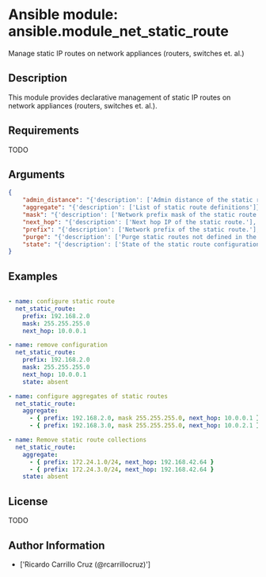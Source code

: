 # Ansible module: ansible.module_net_static_route


Manage static IP routes on network appliances (routers, switches et. al.)

## Description

This module provides declarative management of static IP routes on network appliances (routers, switches et. al.).

## Requirements

TODO

## Arguments

``` json
{
    "admin_distance": "{'description': ['Admin distance of the static route.']}",
    "aggregate": "{'description': ['List of static route definitions']}",
    "mask": "{'description': ['Network prefix mask of the static route.'], 'required': True}",
    "next_hop": "{'description': ['Next hop IP of the static route.'], 'required': True}",
    "prefix": "{'description': ['Network prefix of the static route.'], 'required': True}",
    "purge": "{'description': ['Purge static routes not defined in the I(aggregate) parameter.'], 'default': False}",
    "state": "{'description': ['State of the static route configuration.'], 'default': 'present', 'choices': ['present', 'absent']}",
}
```

## Examples


``` yaml

- name: configure static route
  net_static_route:
    prefix: 192.168.2.0
    mask: 255.255.255.0
    next_hop: 10.0.0.1

- name: remove configuration
  net_static_route:
    prefix: 192.168.2.0
    mask: 255.255.255.0
    next_hop: 10.0.0.1
    state: absent

- name: configure aggregates of static routes
  net_static_route:
    aggregate:
      - { prefix: 192.168.2.0, mask 255.255.255.0, next_hop: 10.0.0.1 }
      - { prefix: 192.168.3.0, mask 255.255.255.0, next_hop: 10.0.2.1 }

- name: Remove static route collections
  net_static_route:
    aggregate:
      - { prefix: 172.24.1.0/24, next_hop: 192.168.42.64 }
      - { prefix: 172.24.3.0/24, next_hop: 192.168.42.64 }
    state: absent

```

## License

TODO

## Author Information
  - ['Ricardo Carrillo Cruz (@rcarrillocruz)']
